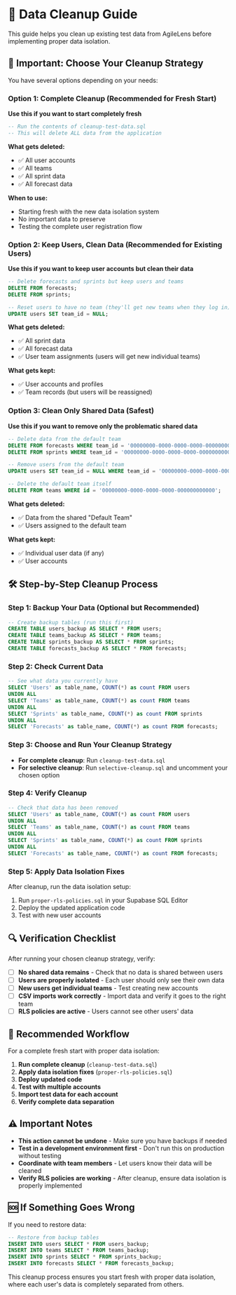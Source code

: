 # 🧹 Data Cleanup Guide

This guide helps you clean up existing test data from AgileLens before implementing proper data isolation.

## 🚨 Important: Choose Your Cleanup Strategy

You have several options depending on your needs:

### Option 1: Complete Cleanup (Recommended for Fresh Start)
**Use this if you want to start completely fresh**

```sql
-- Run the contents of cleanup-test-data.sql
-- This will delete ALL data from the application
```

**What gets deleted:**
- ✅ All user accounts
- ✅ All teams
- ✅ All sprint data
- ✅ All forecast data

**When to use:**
- Starting fresh with the new data isolation system
- No important data to preserve
- Testing the complete user registration flow

### Option 2: Keep Users, Clean Data (Recommended for Existing Users)
**Use this if you want to keep user accounts but clean their data**

```sql
-- Delete forecasts and sprints but keep users and teams
DELETE FROM forecasts;
DELETE FROM sprints;

-- Reset users to have no team (they'll get new teams when they log in)
UPDATE users SET team_id = NULL;
```

**What gets deleted:**
- ✅ All sprint data
- ✅ All forecast data
- ✅ User team assignments (users will get new individual teams)

**What gets kept:**
- ✅ User accounts and profiles
- ✅ Team records (but users will be reassigned)

### Option 3: Clean Only Shared Data (Safest)
**Use this if you want to remove only the problematic shared data**

```sql
-- Delete data from the default team
DELETE FROM forecasts WHERE team_id = '00000000-0000-0000-0000-000000000000';
DELETE FROM sprints WHERE team_id = '00000000-0000-0000-0000-000000000000';

-- Remove users from the default team
UPDATE users SET team_id = NULL WHERE team_id = '00000000-0000-0000-0000-000000000000';

-- Delete the default team itself
DELETE FROM teams WHERE id = '00000000-0000-0000-0000-000000000000';
```

**What gets deleted:**
- ✅ Data from the shared "Default Team"
- ✅ Users assigned to the default team

**What gets kept:**
- ✅ Individual user data (if any)
- ✅ User accounts

## 🛠️ Step-by-Step Cleanup Process

### Step 1: Backup Your Data (Optional but Recommended)
```sql
-- Create backup tables (run this first)
CREATE TABLE users_backup AS SELECT * FROM users;
CREATE TABLE teams_backup AS SELECT * FROM teams;
CREATE TABLE sprints_backup AS SELECT * FROM sprints;
CREATE TABLE forecasts_backup AS SELECT * FROM forecasts;
```

### Step 2: Check Current Data
```sql
-- See what data you currently have
SELECT 'Users' as table_name, COUNT(*) as count FROM users
UNION ALL
SELECT 'Teams' as table_name, COUNT(*) as count FROM teams
UNION ALL
SELECT 'Sprints' as table_name, COUNT(*) as count FROM sprints
UNION ALL
SELECT 'Forecasts' as table_name, COUNT(*) as count FROM forecasts;
```

### Step 3: Choose and Run Your Cleanup Strategy
- **For complete cleanup**: Run `cleanup-test-data.sql`
- **For selective cleanup**: Run `selective-cleanup.sql` and uncomment your chosen option

### Step 4: Verify Cleanup
```sql
-- Check that data has been removed
SELECT 'Users' as table_name, COUNT(*) as count FROM users
UNION ALL
SELECT 'Teams' as table_name, COUNT(*) as count FROM teams
UNION ALL
SELECT 'Sprints' as table_name, COUNT(*) as count FROM sprints
UNION ALL
SELECT 'Forecasts' as table_name, COUNT(*) as count FROM forecasts;
```

### Step 5: Apply Data Isolation Fixes
After cleanup, run the data isolation setup:
1. Run `proper-rls-policies.sql` in your Supabase SQL Editor
2. Deploy the updated application code
3. Test with new user accounts

## 🔍 Verification Checklist

After running your chosen cleanup strategy, verify:

- [ ] **No shared data remains** - Check that no data is shared between users
- [ ] **Users are properly isolated** - Each user should only see their own data
- [ ] **New users get individual teams** - Test creating new accounts
- [ ] **CSV imports work correctly** - Import data and verify it goes to the right team
- [ ] **RLS policies are active** - Users cannot see other users' data

## 🚀 Recommended Workflow

For a complete fresh start with proper data isolation:

1. **Run complete cleanup** (`cleanup-test-data.sql`)
2. **Apply data isolation fixes** (`proper-rls-policies.sql`)
3. **Deploy updated code**
4. **Test with multiple accounts**
5. **Import test data for each account**
6. **Verify complete data separation**

## ⚠️ Important Notes

- **This action cannot be undone** - Make sure you have backups if needed
- **Test in a development environment first** - Don't run this on production without testing
- **Coordinate with team members** - Let users know their data will be cleaned
- **Verify RLS policies are working** - After cleanup, ensure data isolation is properly implemented

## 🆘 If Something Goes Wrong

If you need to restore data:

```sql
-- Restore from backup tables
INSERT INTO users SELECT * FROM users_backup;
INSERT INTO teams SELECT * FROM teams_backup;
INSERT INTO sprints SELECT * FROM sprints_backup;
INSERT INTO forecasts SELECT * FROM forecasts_backup;
```

This cleanup process ensures you start fresh with proper data isolation, where each user's data is completely separated from others.

